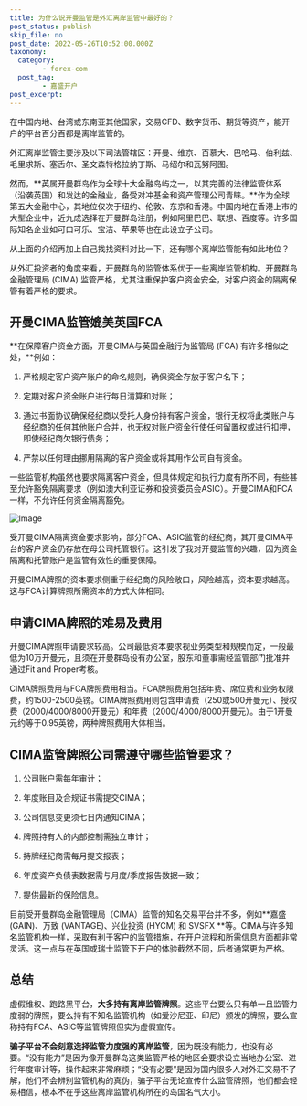 ```yaml
---
title: 为什么说开曼监管是外汇离岸监管中最好的？
post_status: publish
skip_file: no
post_date: 2022-05-26T10:52:00.000Z
taxonomy:
  category:
        - forex-com
  post_tag:
        - 嘉盛开户
post_excerpt: 
---
```

在中国内地、台湾或东南亚其他国家，交易CFD、数字货币、期货等资产，能开户的平台百分百都是离岸监管的。

外汇离岸监管主要涉及以下司法管辖区：开曼、维京、百慕大、巴哈马、伯利兹、毛里求斯、塞舌尔、圣文森特格拉纳丁斯、马绍尔和瓦努阿图。

然而，**英属开曼群岛作为全球十大金融岛屿之一，以其完善的法律监管体系（沿袭英国）和发达的金融业，备受对冲基金和资产管理公司青睐。**作为全球第五大金融中心，其地位仅次于纽约、伦敦、东京和香港。中国内地在香港上市的大型企业中，近九成选择在开曼群岛注册，例如阿里巴巴、联想、百度等。许多国际知名企业如可口可乐、宝洁、苹果等也在此设立子公司。

从上面的介绍再加上自己找找资料对比一下，还有哪个离岸监管能有如此地位？

从外汇投资者的角度来看，开曼群岛的监管体系优于一些离岸监管机构。开曼群岛金融管理局 (CIMA) 监管严格，尤其注重保护客户资金安全，对客户资金的隔离保管有着严格的要求。

## 开曼CIMA监管媲美英国FCA

**在保障客户资金方面，开曼CIMA与英国金融行为监管局 (FCA) 有许多相似之处，**例如：

1. 严格规定客户资产账户的命名规则，确保资金存放于客户名下；

1. 定期对客户资金账户进行每日清算和对账；

1. 通过书面协议确保经纪商以受托人身份持有客户资金，银行无权将此类账户与经纪商的任何其他账户合并，也无权对账户资金行使任何留置权或进行扣押，即使经纪商欠银行债务；

1. 严禁以任何理由挪用隔离的客户资金或将其用作公司自有资金。

一些监管机构虽然也要求隔离客户资金，但具体规定和执行力度有所不同，有些甚至允许豁免隔离要求（例如澳大利亚证券和投资委员会ASIC）。开曼CIMA和FCA一样，不允许任何资金隔离豁免。

![Image](https://prod-files-secure.s3.us-west-2.amazonaws.com/39ed1227-6d7d-4570-be36-9ccd4a2c4241/bd849744-3fcb-4a37-8312-357962c8f065/image.png?X-Amz-Algorithm=AWS4-HMAC-SHA256&X-Amz-Content-Sha256=UNSIGNED-PAYLOAD&X-Amz-Credential=ASIAZI2LB466WKO7TIKQ%2F20250306%2Fus-west-2%2Fs3%2Faws4_request&X-Amz-Date=20250306T221416Z&X-Amz-Expires=3600&X-Amz-Security-Token=IQoJb3JpZ2luX2VjEOr%2F%2F%2F%2F%2F%2F%2F%2F%2F%2FwEaCXVzLXdlc3QtMiJGMEQCIGvU9ytXSNFm90x1WqCf00Hyly0Fiv4VbqdNLHTEhb6hAiBV8NRarZi%2ByGnNq1p8i479%2FSqyVSIgTT%2FPztSiMJOvICr%2FAwgzEAAaDDYzNzQyMzE4MzgwNSIMmRy8e6FYq7WV3YUAKtwD0kKvJBlqxUZb%2BZb1p3MMr8o70AypfHDuqlMCjDdBptqAM4oDJgSfS0DWJCgrUtAGm5BRtkXCEGANf2dV%2BEwAkViZglK32koIHnXWs1F%2FORrq7D2GYWFpl4NdbkJysRzBOyk8fe%2BwG18c5QDmb%2BQIFyJduAEwBLS21t6tlRna7ELY336LDpzWBMQZwNUM5lRZ19mX9%2BTSO92VH1XKA91c4xxd7c2LwlAch4VLgkHfNCMULT4qFfGJrCy7MHHlX37rf0sSrQbo%2FigQtZ8GmedrhWzhHb8d9mNv%2FtU9cO%2FRhoWZB2dIxDvbP2o2Ol%2BPD3XHLLjWwjinMfU3BhutWk3%2FtRSL%2FiHstfF%2BWpaO5qw4nSwTemqzFAKd%2F0CXZmQ9Oc0nuej7Ga3gYzfQqs1Aio0vlwjNI5vhwRF7iNtmeXRnCkYV%2FtEf4jkW%2B36AEDv12aLPlGtxfSoUaUWw3Y%2BEq5%2BBHdlwHgAlkXfCjQjgWbNBfPEHlHX673DgfE2xLlHSeyYCdLPJJdROgY64JRzu1JotxrlAPRZWmEgyezGgxnVdvBODaWoURUNcgYmAHMY3%2FYW%2BunobYv5KrQbMOy5romgdggdKM7CjSIGPd2WGJ92x518s5lB%2BtpVnT%2FnBjAcwz82nvgY6pgHlsxAqhjpNjs6%2FoO6tqfeURJZxLyfBZ1%2FzvccEn9jjyPsEhJwIqTnt3yZvAWJIDYhNMinhtgQDnrEk8oghRZHpXLVE2NcY0IHFBmMOUojD0nnxZHmopkKs2RE8vhDET5VwUHP%2Bt%2BvqmmVyAnjOYSCCbabww0UpjI%2F9pLCD4AEJ9PnUq4p6jB5329FW3PAkSSNNPjo5vYmdiBdGcxfTaTvuTHhtj0yv&X-Amz-Signature=26d6078e11dd76de1de8a369afee5b377a795b723df8632619c24208b23c2959&X-Amz-SignedHeaders=host&x-id=GetObject)

受开曼CIMA隔离资金要求影响，部分FCA、ASIC监管的经纪商，其开曼CIMA平台的客户资金仍存放在母公司托管银行。这引发了我对开曼监管的兴趣，因为资金隔离和托管账户是监管有效性的重要保障。

开曼CIMA牌照的资本要求侧重于经纪商的风险敞口，风险越高，资本要求越高。这与FCA计算牌照所需资本的方式大体相同。

## **申请CIMA牌照的难易及费用**

开曼CIMA牌照申请要求较高。公司最低资本要求视业务类型和规模而定，一般最低为10万开曼元，且须在开曼群岛设有办公室，股东和董事需经监管部门批准并通过Fit and Proper考核。

CIMA牌照费用与FCA牌照费用相当。FCA牌照费用包括年费、席位费和业务权限费，约1500-2500英镑。CIMA牌照费用则包含申请费（250或500开曼元）、授权费（2000/4000/8000开曼元）和年费（2000/4000/8000开曼元）。由于1开曼元约等于0.95英镑，两种牌照费用大体相当。

## CIMA监管牌照公司需遵守哪些监管要求？

1. 公司账户需每年审计；

1. 年度账目及合规证书需提交CIMA；

1. 公司信息变更须七日内通知CIMA；

1. 牌照持有人的内部控制需独立审计；

1. 持牌经纪商需每月提交报表；

1. 年度资产负债表数据需与月度/季度报告数据一致；

1. 提供最新的保险信息。

目前受开曼群岛金融管理局（CIMA）监管的知名交易平台并不多，例如**嘉盛 (GAIN)、万致 (VANTAGE)、兴业投资 (HYCM) 和 SVSFX **等。CIMA与许多知名监管机构一样，采取有利于客户的监管措施，在开户流程和所需信息方面都非常灵活。这一点与在英国或瑞士监管下开户的体验截然不同，后者通常更为严格。

## 总结

虚假维权、跑路黑平台，**大多持有离岸监管牌照**。这些平台要么只有单一且监管力度弱的牌照，要么持有不知名监管机构（如爱沙尼亚、印尼）颁发的牌照，要么宣称持有FCA、ASIC等监管牌照但实为虚假宣传。

**骗子平台不会刻意选择监管力度强的离岸监管**，因为既没有能力，也没有必要。“没有能力”是因为像开曼群岛这类监管严格的地区会要求设立当地办公室、进行年度审计等，操作起来非常麻烦；“没有必要”是因为国内很多人对外汇交易不了解，他们不会辨别监管机构的真伪，骗子平台无论宣传什么监管牌照，他们都会轻易相信，根本不在乎这些离岸监管机构所在的岛国名气大小。
